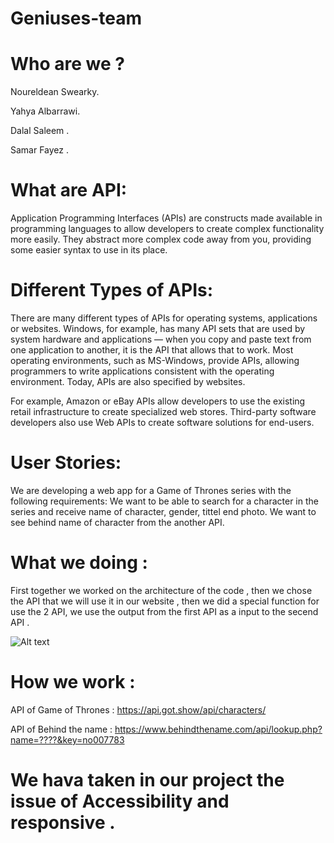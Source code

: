 # Geniuses-team


# Who are we ?

Noureldean Swearky.

Yahya Albarrawi.

Dalal Saleem .

Samar Fayez .


# What are API:

Application Programming Interfaces (APIs) are constructs made available in programming languages to allow developers to create complex functionality more easily. They abstract more complex code away from you, providing some easier syntax to use in its place.

# Different Types of APIs:

There are many different types of APIs for operating systems, applications or websites.
 Windows, for example, has many API sets that are used by system hardware and applications — when you copy
 and paste text from one application to another, it is the API that allows that to work.
Most operating environments, such as MS-Windows, provide APIs, allowing programmers to write applications consistent with the operating environment. Today, APIs are also specified by websites.

For example, Amazon or eBay APIs allow developers to use the existing retail infrastructure to create specialized web stores. Third-party software developers also use Web APIs to create software solutions for end-users.

# User Stories:

We are developing a web app for a Game of Thrones series with the following requirements:
We want to be able to search for a character in the series and receive name of character,  gender, tittel  end photo.
We want to see behind name of character from the another API.



# What we doing :

First together we worked on the architecture of the code , then we chose the API that we will use it in our website , then we did a special function for use the 2 API, we use the output from the first API as a input to the secend API .


![Alt text](https://scontent.fjrs2-1.fna.fbcdn.net/v/t34.0-12/23846244_1499373303477759_450457764_n.jpg?oh=c4d8bd0c16239817f9445c83691a7a0f&oe=5A17E104)


# How we work :

API of Game of Thrones : https://api.got.show/api/characters/

API of Behind the name : https://www.behindthename.com/api/lookup.php?name=????&key=no007783



# We hava taken in our project the issue of Accessibility and responsive .
